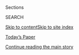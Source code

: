 <div id="app">

<div>

<div class="NYTAppHideMasthead css-1r6wvpq e1suatyy0">

<div class="section css-ui9rw0 e1suatyy2">

<div class="css-eph4ug er09x8g0">

<div class="css-6n7j50">

</div>

<span class="css-1dv1kvn">Sections</span>

<div class="css-10488qs">

<span class="css-1dv1kvn">SEARCH</span>

</div>

[Skip to content](#site-content)[Skip to site
index](#site-index)

</div>

<div class="css-10698na e1huz5gh0">

</div>

</div>

<div id="masthead-bar-one" class="section hasLinks css-15hmgas e1csuq9d3">

<div class="css-uqyvli e1csuq9d0">

</div>

<div class="css-1uqjmks e1csuq9d1">

</div>

<div class="css-9e9ivx">

[](https://myaccount.nytimes3xbfgragh.onion/auth/login?response_type=cookie&client_id=vi)

</div>

<div class="css-1bvtpon e1csuq9d2">

[Today’s Paper](https://www.nytimes3xbfgragh.onion/section/todayspaper)

</div>

</div>

</div>

</div>

<div data-aria-hidden="false">

<div id="site-content" data-role="main">

<div id="top-wrapper" class="css-15p45cc eaca97t0" type="top">

<div id="top-slug" class="css-19x0jxb eaca97t1" hidden="">

Advertisement

</div>

[Continue reading the main
story](#after-top)

<div class="ad top-wrapper" style="text-align:center;height:100%;display:block;min-height:90px">

<div id="top" class="place-ad" data-position="top" data-size-key="top">

</div>

</div>

<div id="after-top">

</div>

</div>

<div id="byline" class="section css-15h4p1b e9abtgs0">

<div class="css-1j21atc e1svk9qx1">

<div class="css-nfcc9b e1svk9qx3">

<div class="css-cnx41t">

![Portrait of Megan
Specia](https://static01.graylady3jvrrxbe.onion/images/2018/06/13/multimedia/megan-specia/megan-specia-thumbLarge.jpg)

</div>

<div class="css-vl9dhg e1svk9qx5">

<div class="css-1nrhkj6 e1svk9qx6">

# Megan Specia

</div>

## <span></span>

Megan Specia is a story editor on the International Desk in London,
specializing in digital storytelling and breaking news. She has been
with The Times since 2016.

</div>

</div>

</div>

<div>

<div id="mid1-wrapper" class="css-1mn4oms eaca97t0" type="rank">

<div id="mid1-slug" class="css-1tag3rd eaca97t1">

Advertisement

</div>

[Continue reading the main
story](#after-mid1)

<div id="mid1" class="ad mid1-wrapper" style="text-align:center;height:100%;display:block">

</div>

<div id="after-mid1">

</div>

</div>

</div>

<div class="css-185go5a e1o5byef0">

<div class="css-15cbhtu">

  - [Latest](#stream-panel)
  - <span class="css-6n7j50">Search</span>
    <div class="control">
    <div class="label-container css-1dv1kvn">
    Search
    </div>
    <div class="css-wm4t3d">
    **<span id="clear-search-input" class="css-1dv1kvn">Clear this text
    input</span>
    </div>
    </div>
    <span class="css-1iovbfw"></span>

<div id="stream-panel" class="section css-8msx5b e1jz0cab1">

<div class="css-13mho3u">

1.  
    
    <div class="css-1cp3ece">
    
    <div class="css-1l4spti">
    
    [](/2020/09/10/world/europe/fire-camp-lesbos-moria-photos.html)
    
    <div class="css-79elbk">
    
    ![](https://static01.graylady3jvrrxbe.onion/images/2020/09/10/world/10greece-photos-span/merlin_176798004_5ed40a73-58cb-46df-915d-8269ef38da66-thumbWide.jpg?quality=75&auto=webp&disable=upscale)
    
    </div>
    
    ## The Fire Compounding Misery at the Lesbos Camp, in Photos
    
    Thousands were displaced by fires at Europe’s largest refugee camp
    on the Greek island of Lesbos this week.
    
    <div class="css-1nqbnmb ea5icrr0">
    
    By <span class="css-1n7hynb">Megan
    Specia</span>
    
    </div>
    
    </div>
    
    <div class="css-1lc2l26 e1xfvim33">
    
    </div>
    
    </div>

2.  
    
    <div class="css-1cp3ece">
    
    <div class="css-1l4spti">
    
    [](/2020/09/10/world/middleeast/beirut-port-fire.html)
    
    <div class="css-79elbk">
    
    ![](https://static01.graylady3jvrrxbe.onion/images/2020/09/10/world/10beirut-top/merlin_176815179_dc9c253e-ab60-442b-a175-efd3fae38d41-thumbWide.jpg?quality=75&auto=webp&disable=upscale)
    
    </div>
    
    ## New Fire Erupts in Beirut Port, Just Weeks After Devastating Blast
    
    Orange flames and a plume of black smoke rose over the city,
    terrifying residents still recovering from last month’s explosion.
    
    <div class="css-1nqbnmb ea5icrr0">
    
    By <span class="css-1n7hynb">Ben Hubbard <span>and</span> Hwaida
    Saad</span>
    
    </div>
    
    </div>
    
    <div class="css-1lc2l26 e1xfvim33">
    
    </div>
    
    </div>

3.  
    
    <div class="css-1cp3ece">
    
    <div class="css-1l4spti">
    
    [](/2020/09/09/world/europe/ireland-pub-viral-photo.html)
    
    <div class="css-79elbk">
    
    ![](https://static01.graylady3jvrrxbe.onion/images/2020/09/09/world/09ireland-pub/09ireland-pub-thumbWide.jpg?quality=75&auto=webp&disable=upscale)
    
    </div>
    
    ## A Man, a Pint and a Timer Become Symbols of Ireland’s Pandemic Rules
    
    A photo of an older man having a meal in a pub started a national
    conversation about coronavirus regulations and life’s simple
    pleasures.
    
    <div class="css-1nqbnmb ea5icrr0">
    
    By <span class="css-1n7hynb">Megan
    Specia</span>
    
    </div>
    
    </div>
    
    <div class="css-1lc2l26 e1xfvim33">
    
    </div>
    
    </div>

4.  
    
    <div class="css-1cp3ece">
    
    <div class="css-1l4spti">
    
    [](/2020/09/08/world/middleeast/nazanin-zaghari-ratcliffe-iran-charges.html)
    
    <div class="css-79elbk">
    
    ![](https://static01.graylady3jvrrxbe.onion/images/2020/09/08/world/08iran-nazanin-sub/08iran-nazanin-sub-thumbWide.jpg?quality=75&auto=webp&disable=upscale)
    
    </div>
    
    ## British-Iranian Woman Held for Years in Tehran Faces Fresh Charges
    
    Nazanin Zaghari-Ratcliffe was arrested while visiting family in
    2016. Her case, widely criticized as politically motivated, has
    further strained the tense relationship between Britain and Iran.
    
    <div class="css-1nqbnmb ea5icrr0">
    
    By <span class="css-1n7hynb">Megan
    Specia</span>
    
    </div>
    
    </div>
    
    <div class="css-1lc2l26 e1xfvim33">
    
    </div>
    
    </div>

5.  
    
    <div class="css-1cp3ece">
    
    <div class="css-1l4spti">
    
    [](/2020/09/07/world/europe/assange-court-extradition-london.html)
    
    <div class="css-79elbk">
    
    ![](https://static01.graylady3jvrrxbe.onion/images/2020/09/07/world/07assange/merlin_176685210_5d90df84-a862-4f67-a8ce-f8b6e9e2fb95-thumbWide.jpg?quality=75&auto=webp&disable=upscale)
    
    </div>
    
    ## Julian Assange Appears in London Court for U.S. Extradition Hearing
    
    The case against the WikiLeaks founder, who is accused of obtaining
    and publishing secret military and diplomatic documents, was delayed
    in February because of the coronavirus pandemic.
    
    <div class="css-1nqbnmb ea5icrr0">
    
    By <span class="css-1n7hynb">Megan
    Specia</span>
    
    </div>
    
    </div>
    
    <div class="css-1lc2l26 e1xfvim33">
    
    </div>
    
    </div>

6.  
    
    <div class="css-1cp3ece">
    
    <div class="css-1l4spti">
    
    [](/2020/09/04/world/europe/migrant-tanker-mediterranean.html)
    
    <div class="css-79elbk">
    
    ![](https://static01.graylady3jvrrxbe.onion/images/2020/09/04/world/04migrants-tanker1/merlin_176235570_2093178a-12d4-4b75-8959-a30c093134f1-thumbWide.jpg?quality=75&auto=webp&disable=upscale)
    
    </div>
    
    ## Tanker Asked to Rescue Migrants Off Malta Is Denied Permission to Dock
    
    The weekslong refusal by Malta and other nations to allow a tanker
    from a major global company to dock reflects an escalation in
    hard-line tactics against migrants.
    
    <div class="css-1nqbnmb ea5icrr0">
    
    By <span class="css-1n7hynb">Megan
    Specia</span>
    
    </div>
    
    </div>
    
    <div class="css-1lc2l26 e1xfvim33">
    
    </div>
    
    </div>

7.  
    
    <div class="css-1cp3ece">
    
    <div class="css-1l4spti">
    
    [](/2020/09/04/us/michael-forest-reinoehl-portland.html)
    
    <div class="css-79elbk">
    
    ![](https://static01.graylady3jvrrxbe.onion/images/2020/10/03/world/04portland-explainer-1sub/merlin_176555412_83ef308c-e5f8-4f30-80dc-b47da3c03c5f-thumbWide.jpg?quality=75&auto=webp&disable=upscale)
    
    </div>
    
    ## What We Know About the Death of the Suspect in the Portland Shooting
    
    The suspect, Michael Forest Reinoehl, 48, was killed by law
    enforcement agents just five days after the deadly shooting of a
    right-wing protester.
    
    <div class="css-1nqbnmb ea5icrr0">
    
    By <span class="css-1n7hynb">Megan
    Specia</span>
    
    </div>
    
    </div>
    
    <div class="css-1lc2l26 e1xfvim33">
    
    </div>
    
    </div>

8.  
    
    <div class="css-1cp3ece">
    
    <div class="css-1l4spti">
    
    [](/2020/09/02/world/middleeast/saudi-airspace-israel-uae.html)
    
    <div class="css-79elbk">
    
    ![](https://static01.graylady3jvrrxbe.onion/images/2020/09/02/world/02saudi-airspace/merlin_176479383_0118f14a-01d8-4c77-bacd-fbeaf598668b-thumbWide.jpg?quality=75&auto=webp&disable=upscale)
    
    </div>
    
    ## Saudi Arabia Opens Airspace to Israeli Flights for First Time
    
    The Saudis said the decision came in response to “a request by the
    U.A.E.,” which had recently begun normalizing relations with Israel.
    
    <div class="css-1nqbnmb ea5icrr0">
    
    By <span class="css-1n7hynb">Megan
    Specia</span>
    
    </div>
    
    </div>
    
    <div class="css-1lc2l26 e1xfvim33">
    
    </div>
    
    </div>

9.  
    
    <div class="css-1cp3ece">
    
    <div class="css-1l4spti">
    
    [](/2020/09/01/world/middleeast/turkey-islamic-state-arrest.html)
    
    <div class="css-79elbk">
    
    ![](https://static01.graylady3jvrrxbe.onion/images/2020/09/01/world/01turkey-isis-sub/01turkey-isis-sub-thumbWide.jpg?quality=75&auto=webp&disable=upscale)
    
    </div>
    
    ## Turkey Announces Arrest of a Major Islamic State Militant
    
    The country’s interior minister said Mahmut Ozden, described as a
    top Islamic State figure in Turkey, had been planning attacks and
    kidnappings.
    
    <div class="css-1nqbnmb ea5icrr0">
    
    By <span class="css-1n7hynb">Megan
    Specia</span>
    
    </div>
    
    </div>
    
    <div class="css-1lc2l26 e1xfvim33">
    
    </div>
    
    </div>

10. 
    
    <div class="css-1cp3ece">
    
    <div class="css-1l4spti">
    
    [](/2020/08/14/world/europe/england-a-level-results.html)
    
    <div class="css-79elbk">
    
    ![](https://static01.graylady3jvrrxbe.onion/images/2020/08/14/world/14uk-schools/14uk-schools-thumbWide-v2.jpg?quality=75&auto=webp&disable=upscale)
    
    </div>
    
    ## Parents, Students and Teachers Give Britain a Failing Grade Over Exam Results
    
    All-important “A-level” tests that determine college placement were
    canceled this year. In their place, officials designed a complex
    system of estimated grades that many say treats the disadvantaged
    unfairly.
    
    <div class="css-1nqbnmb ea5icrr0">
    
    By <span class="css-1n7hynb">Megan Specia</span>
    
    </div>
    
    </div>
    
    <div class="css-1lc2l26 e1xfvim33">
    
    </div>
    
    </div>

<div class="css-13mho3u">

<div class="css-1t62hi8">

<div class="css-1stvaey">

Show
More

<div>

<div style="border:0;clip:rect(0 0 0 0);height:1px;margin:-1px;overflow:hidden;white-space:nowrap;padding:0;width:1px;position:absolute" data-role="log" data-aria-live="assertive">

</div>

<div style="border:0;clip:rect(0 0 0 0);height:1px;margin:-1px;overflow:hidden;white-space:nowrap;padding:0;width:1px;position:absolute" data-role="log" data-aria-live="assertive">

</div>

<div style="border:0;clip:rect(0 0 0 0);height:1px;margin:-1px;overflow:hidden;white-space:nowrap;padding:0;width:1px;position:absolute" data-role="log" data-aria-live="polite">

</div>

<div style="border:0;clip:rect(0 0 0 0);height:1px;margin:-1px;overflow:hidden;white-space:nowrap;padding:0;width:1px;position:absolute" data-role="log" data-aria-live="polite">

</div>

</div>

</div>

</div>

</div>

</div>

<div class="css-g6hk37 supplemental">

<div id="mid2-wrapper" class="css-10wkyv7 eaca97t0" type="lede">

<div id="mid2-slug" class="css-1tag3rd eaca97t1">

Advertisement

</div>

[Continue reading the main
story](#after-mid2)

<div id="mid2" class="ad mid2-wrapper" style="text-align:center;height:100%;display:block;min-height:250px">

</div>

<div id="after-mid2">

</div>

</div>

## Follow Elsewhere

<div class="module-body">

  - [**<span data-aria-hidden="true">meganspecia</span><span class="css-1dv1kvn">twitter
    page for meganspecia</span>](https://twitter.com/meganspecia)

</div>

## Feedback? Questions?

<div class="css-hftqp3">

Include your name, the article headline, and your message.

</div>

Email Author

</div>

</div>

</div>

</div>

</div>

</div>

## Site Index

<div>

</div>

## Site Information Navigation

  - [© <span>2020</span> <span>The New York Times
    Company</span>](https://help.nytimes3xbfgragh.onion/hc/en-us/articles/115014792127-Copyright-notice)

<!-- end list -->

  - [NYTCo](https://www.nytco.com/)
  - [Contact
    Us](https://help.nytimes3xbfgragh.onion/hc/en-us/articles/115015385887-Contact-Us)
  - [Work with us](https://www.nytco.com/careers/)
  - [Advertise](https://nytmediakit.com/)
  - [T Brand Studio](http://www.tbrandstudio.com/)
  - [Your Ad
    Choices](https://www.nytimes3xbfgragh.onion/privacy/cookie-policy#how-do-i-manage-trackers)
  - [Privacy](https://www.nytimes3xbfgragh.onion/privacy)
  - [Terms of
    Service](https://help.nytimes3xbfgragh.onion/hc/en-us/articles/115014893428-Terms-of-service)
  - [Terms of
    Sale](https://help.nytimes3xbfgragh.onion/hc/en-us/articles/115014893968-Terms-of-sale)
  - [Site
    Map](https://spiderbites.nytimes3xbfgragh.onion)
  - [Help](https://help.nytimes3xbfgragh.onion/hc/en-us)
  - [Subscriptions](https://www.nytimes3xbfgragh.onion/subscription?campaignId=37WXW)

</div>

</div>
